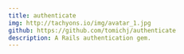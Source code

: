 ```yaml
---
title: authenticate
img: http://tachyons.io/img/avatar_1.jpg
github: https://github.com/tomichj/authenticate
description: A Rails authentication gem.
---
```

